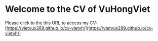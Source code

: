 # Welcome to the CV of VuHongViet

Please click to the this URL to access my CV: [https://vietvux289.github.io/cv-vietvh/](https://vietvux289.github.io/cv-vietvh/)

